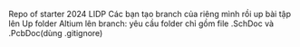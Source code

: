 Repo of starter 2024 LIDP 
Các bạn tạo branch của riêng mình rồi up bài tập lên
Up folder Altium lên branch: yêu cầu folder chỉ gồm file .SchDoc và .PcbDoc(dùng .gitignore)
